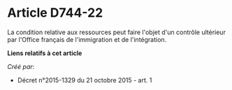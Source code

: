 # Article D744-22

La condition relative aux ressources peut faire l'objet d'un contrôle ultérieur par l'Office français de l'immigration et de
l'intégration.

**Liens relatifs à cet article**

_Créé par_:

  - Décret n°2015-1329 du 21 octobre 2015 - art. 1
